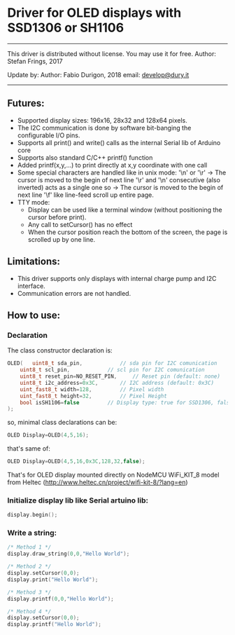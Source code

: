 # Driver for OLED displays with SSD1306 or SH1106


***
This driver is distributed without license. You may use it for free.
Author: Stefan Frings, 2017

Update by:
Author: Fabio Durigon, 2018
email: develop@dury.it
***

## Futures:
 * Supported display sizes: 196x16, 28x32 and 128x64 pixels.
 * The I2C communication is done by software bit-banging the configurable I/O pins.
 * Supports all print() and write() calls as the internal Serial lib of Arduino core
 * Supports also standard C/C++ printf() function
 * Added printf(x,y,...) to print directly at x,y coordinate with one call
 * Some special characters are handled like in unix mode:
 	'\n' or '\r' -> The cursor is moved to the begin of next line
 	'\r' and '\n' consecutive (also inverted) acts as a single one so -> The cursor is moved to the begin of next line
 	'\f' like line-feed scroll up entire page.
 * TTY mode:
 	* Display can be used like a terminal window (without positioning the cursor before print).
 	* Any call to setCursor() has no effect
 	* When the cursor position reach the bottom of the screen, the page is scrolled up by one line.
 
## Limitations:

 * This driver supports only displays with internal charge pump and I2C interface.
 * Communication errors are not handled.
 
## How to use:

### Declaration
The class constructor declaration is:

```C++
OLED(	uint8_t sda_pin,			// sda pin for I2C comunication
	uint8_t scl_pin,			// scl pin for I2C comunication
	uint8_t reset_pin=NO_RESET_PIN,		// Reset pin (default: none)
	uint8_t i2c_address=0x3C,		// I2C address (default: 0x3C)
	uint_fast8_t width=128,			// Pixel width
	uint_fast8_t height=32,			// Pixel Height
	bool isSH1106=false			// Display type: true for SSD1306, false for SH1106 (default: false)  
);
```
       
so, minimal class declarations can be:

```C++
OLED Display=OLED(4,5,16);
```
	
that's same of:

```C++
OLED Display=OLED(4,5,16,0x3C,128,32,false);
```

That's for OLED display mounted directly on NodeMCU WiFi_KIT_8 model from Heltec (http://www.heltec.cn/project/wifi-kit-8/?lang=en) 

### Initialize display lib like Serial artuino lib:

```C++
display.begin();
```

### Write a string:

```C++
/* Method 1 */
display.draw_string(0,0,"Hello World");

/* Method 2 */
display.setCursor(0,0);
display.print("Hello World");

/* Method 3 */
display.printf(0,0,"Hello World");

/* Method 4 */
display.setCursor(0,0);
display.printf("Hello World");
```

